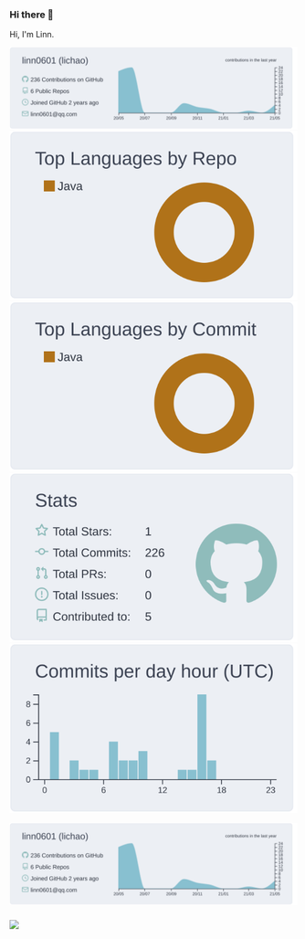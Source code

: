 ### Hi there 👋

Hi, I'm Linn.

[![](https://raw.githubusercontent.com/linn0601/linn0601/master/profile-summary-card-output/nord_bright/0-profile-details.svg)](https://github.com/vn7n24fzkq/github-profile-summary-cards)
[![](https://raw.githubusercontent.com/linn0601/linn0601/master/profile-summary-card-output/nord_bright/1-repos-per-language.svg)](https://github.com/vn7n24fzkq/github-profile-summary-cards) [![](https://raw.githubusercontent.com/linn0601/linn0601/master/profile-summary-card-output/nord_bright/2-most-commit-language.svg)](https://github.com/vn7n24fzkq/github-profile-summary-cards)
[![](https://raw.githubusercontent.com/linn0601/linn0601/master/profile-summary-card-output/nord_bright/3-stats.svg)](https://github.com/vn7n24fzkq/github-profile-summary-cards) [![](https://raw.githubusercontent.com/linn0601/linn0601/master/profile-summary-card-output/nord_bright/4-productive-time.svg)](https://github.com/vn7n24fzkq/github-profile-summary-cards)

![](https://raw.githubusercontent.com/linn0601/linn0601/master/profile-summary-card-output/nord_bright/0-profile-details.svg)


### 

[![](https://github-readme-stats.vercel.app/api/pin/?username=linn0601&repo=security-moudular&theme=radical)](https://github.com/linn0601/security-moudular)
